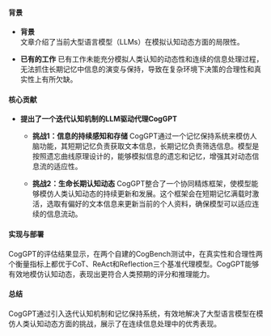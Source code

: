 #### 背景
- **背景**       
    文章介绍了当前大型语言模型（LLMs）在模拟认知动态方面的局限性。

- **已有的工作**
    已有工作未能充分模拟人类认知的动态性和连续的信息处理过程，无法抓住长期记忆中信息的演变与保持，导致在复杂环境下决策的合理性和真实性上有所欠缺。

#### 核心贡献
- **提出了一个迭代认知机制的LLM驱动代理CogGPT**
    - **挑战1：信息的持续感知和存储**
        CogGPT通过一个记忆保持系统来模仿人脑功能，其短期记忆负责获取文本信息，长期记忆负责筛选信息。模型是按照遗忘曲线原理设计的，能够模拟信息的遗忘和记忆，增强其对动态信息流的适应性。

    - **挑战2：生命长期认知动态**
        CogGPT整合了一个协同精炼框架，使模型能够模仿人类认知动态的持续更新和发展。这个框架会在短期记忆满载时激活，选取有偏好的文本信息来更新当前的个人资料，确保模型可以适应连续的信息流动。

#### 实现与部署
CogGPT的评估结果显示，在两个自建的CogBench测试中，在真实性和合理性两个衡量指标上都优于CoT、ReAct和Reflection三个基准代理模型。CogGPT能够有效地模仿认知动态，表现出更符合人类预期的评分和推理能力。

#### 总结
CogGPT通过引入迭代认知机制和记忆保持系统，有效地解决了大型语言模型在模仿人类认知动态方面的挑战，展示了在连续信息处理中的优秀表现。